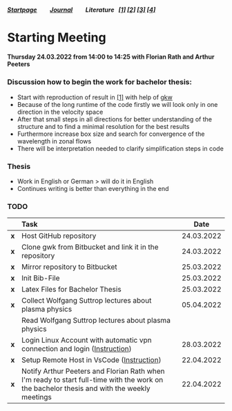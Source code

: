 ##### [Startpage](/README.md) &nbsp; &nbsp; &nbsp; &nbsp; [Journal](/journal/JOURNAL.md) &nbsp; &nbsp; &nbsp; &nbsp; Literature &nbsp; [[1]](/literature/Peeters%2C%20Rath%2C%20Buchholz%20-%20Gradient-driven%20flux-tube%20simulations%20of%20ion%20temperature%20gradient%20turbulence%20close%20to%20the%20non-linear%20threshold%20(Paper%2C%202016).pdf) [[2]](/literature/Peeters%2C%20Rath%2C%20Buchholz%20-%20Comparison%20of%20gradient%20and%20flux%20driven%20gyro-%0Akinetic%20turbulent%20transport%20(Paper%2C%202016).pdf) [[3]](/literature/Suttrop%20-%20Einfuehrung%20in%20Plasmaphysik/EinfuehrungPlasma.md) [[4]](/literature/Suttrop%20-%20Einfuehrung%20in%20Fusionsforschung/EinfuehrungFusion.md)

# Starting Meeting
#### Thursday 24.03.2022 from 14:00 to 14:25 with Florian Rath and Arthur Peeters

### Discussion how to begin the work for bachelor thesis:

* Start with reproduction of result in [[1]](/literature/Peeters%2C%20Rath%2C%20Buchholz%20-%20Gradient-driven%20flux-tube%20simulations%20of%20ion%20temperature%20gradient%20turbulence%20close%20to%20the%20non-linear%20threshold%20(Paper%2C%202016).pdf) with help of [gkw](/gkw/)
* Because of the long runtime of the code firstly we will look only in one direction in the velocity space
* After that small steps in all directions for better understanding of the structure and to find a minimal resolution for the best results 
* Furthermore increase box size and search for convergence of the wavelength in zonal flows
* There will be interpretation needed to clarify simplification steps in code

### Thesis
* Work in English or German > will do it in English
* Continues writing is better than everything in the end

[comment]: <> (TODO: #1 @ManeLippert Todo 24.03.2022)
### TODO

|       | Task                                                                                                                                       |    Date    |
|:-----:|:-------------------------------------------------------------------------------------------------------------------------------------------|:----------:|
| **x** | Host GitHub repository                                                                                                                     | 24.03.2022 |
| **x** | Clone gwk from Bitbucket and link it in the repository                                                                                     | 24.03.2022 |
| **x** | Mirror repository to Bitbucket                                                                                                             | 25.03.2022 |
| **x** | Init Bib-File                                                                                                                              | 25.03.2022 |
| **x** | Latex Files for Bachelor Thesis                                                                                                            | 25.03.2022 |
| **x** | Collect Wolfgang Suttrop lectures about plasma physics                                                                                     | 05.04.2022 |
|       | Read Wolfgang Suttrop lectures about plasma physics                                                                                        |            |
| **x** | Login Linux Account with automatic vpn connection and login ([Instruction](https://linuxize.com/post/how-to-setup-passwordless-ssh-login/))| 28.03.2022 |
| **x** | Setup Remote Host in VsCode ([Instruction](https://code.visualstudio.com/docs/remote/ssh))                                                 | 22.04.2022 |
| **x** | Notify Arthur Peeters and Florian Rath when I'm ready to start full-time with the work on the bachelor thesis and with the weekly meetings | 22.04.2022 |
